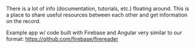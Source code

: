 There is a lot of info (documentation, tutorials, etc.) floating around.
This is a place to share useful resources between each other and get information on the record.

Example app w/ code  built with Firebase and Angular very similar to our format:
https://github.com/firebase/firereader

